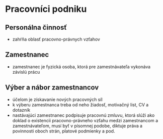 # Pracovníci podniku
## Personálna činnosť
- zahŕňa oblasť pracovno-právnych vzťahov
## Zamestnanec
- zamestnanec je fyzická osoba, ktorá pre zamestnávateľa vykonáva závislú prácu
## Výber a nábor zamestnancov
- účelom je získavanie nových pracovných síl
- k výberu zamestnanca treba od neho žiadosť, motivačný list, CV a dotazník
- nastávajúci zamestnanec podpisuje pracovnú zmluvu, ktorá slúži ako doklad o existencii pracovno-právneho vzťahu medzi zamestnancom a zamestnávateľom, musí byť v písomnej podobe, diktuje práva a povinnosti oboch strán, platové podmienky a pod.
